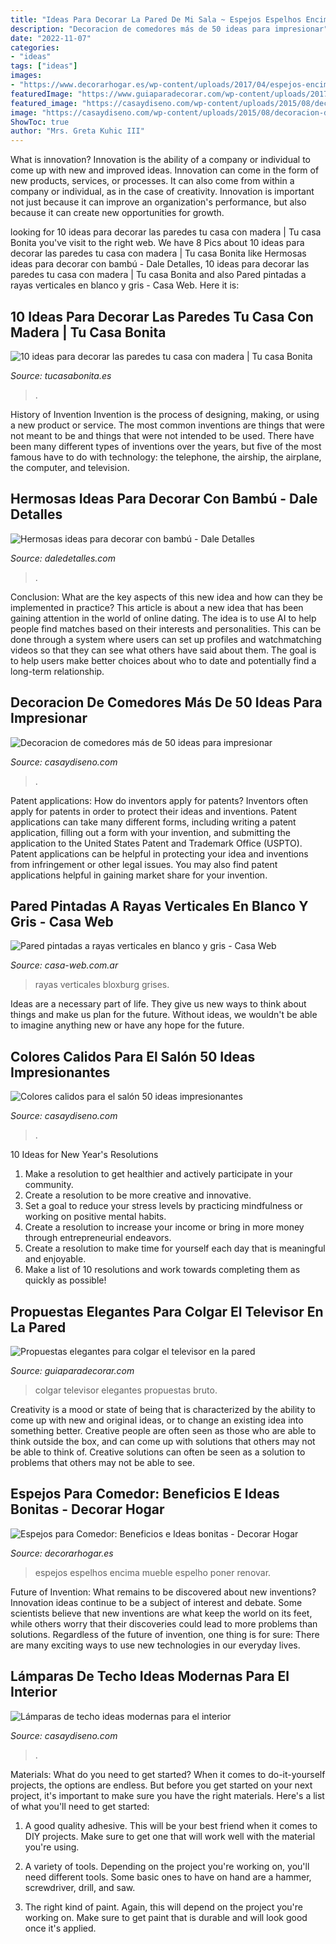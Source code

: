 ```yaml
---
title: "Ideas Para Decorar La Pared De Mi Sala ~ Espejos Espelhos Encima Mueble Espelho Poner Renovar"
description: "Decoracion de comedores más de 50 ideas para impresionar"
date: "2022-11-07"
categories:
- "ideas"
tags: ["ideas"]
images:
- "https://www.decorarhogar.es/wp-content/uploads/2017/04/espejos-encima-sofa.jpg"
featuredImage: "https://www.guiaparadecorar.com/wp-content/uploads/2017/01/propuestas-elegantes-para-colgar-tu-smart-tv-en-la-pared-05.jpg"
featured_image: "https://casaydiseno.com/wp-content/uploads/2015/08/decoracion-de-comedores-pared-estampalamparas.jpg"
image: "https://casaydiseno.com/wp-content/uploads/2015/08/decoracion-de-comedores-pared-estampalamparas.jpg"
ShowToc: true
author: "Mrs. Greta Kuhic III"
---
```



What is innovation?
Innovation is the ability of a company or individual to come up with new and improved ideas. Innovation can come in the form of new products, services, or processes. It can also come from within a company or individual, as in the case of creativity. Innovation is important not just because it can improve an organization's performance, but also because it can create new opportunities for growth.

	

		
looking for 10 ideas para decorar las paredes tu casa con madera | Tu casa Bonita you've visit to the right web. We have 8 Pics about 10 ideas para decorar las paredes tu casa con madera | Tu casa Bonita like Hermosas ideas para decorar con bambú - Dale Detalles, 10 ideas para decorar las paredes tu casa con madera | Tu casa Bonita and also Pared pintadas a rayas verticales en blanco y gris - Casa Web. Here it is:
		
    
## 10 Ideas Para Decorar Las Paredes Tu Casa Con Madera | Tu Casa Bonita

<img loading=lazy src="http://tucasabonita.es/wp-content/uploads/2015/01/ideas-decoracion-casa-paredes-madera-diy-9.jpg" onerror="this.onerror=null;this.src='https://tse1.mm.bing.net/th?id=OIP.fSMltFIFh7nSFlQ6V5-t_gHaJ3&amp;pid=15.1';" alt="10 ideas para decorar las paredes tu casa con madera | Tu casa Bonita">

_Source: tucasabonita.es_

>. 

	

History of Invention
Invention is the process of designing, making, or using a new product or service. The most common inventions are things that were not meant to be and things that were not intended to be used. There have been many different types of inventions over the years, but five of the most famous have to do with technology: the telephone, the airship, the airplane, the computer, and television.

    
## Hermosas Ideas Para Decorar Con Bambú - Dale Detalles

<img loading=lazy src="https://i0.wp.com/www.daledetalles.com/wp-content/uploads/2017/01/decoracion-con-bambu11.jpg" onerror="this.onerror=null;this.src='https://tse3.mm.bing.net/th?id=OIP.tVGqilY0Jptbyk6KOZNKDQHaFg&amp;pid=15.1';" alt="Hermosas ideas para decorar con bambú - Dale Detalles">

_Source: daledetalles.com_

>. 

	

Conclusion: What are the key aspects of this new idea and how can they be implemented in practice?
This article is about a new idea that has been gaining attention in the world of online dating. The idea is to use AI to help people find matches based on their interests and personalities. This can be done through a system where users can set up profiles and watchmatching videos so that they can see what others have said about them. The goal is to help users make better choices about who to date and potentially find a long-term relationship.

    
## Decoracion De Comedores Más De 50 Ideas Para Impresionar

<img loading=lazy src="https://casaydiseno.com/wp-content/uploads/2015/08/decoracion-de-comedores-pared-estampalamparas.jpg" onerror="this.onerror=null;this.src='https://tse3.mm.bing.net/th?id=OIP.RiC-Go0Gnh8kVGYIMAwGrwHaLI&amp;pid=15.1';" alt="Decoracion de comedores más de 50 ideas para impresionar">

_Source: casaydiseno.com_

>. 

	

Patent applications: How do inventors apply for patents?
Inventors often apply for patents in order to protect their ideas and inventions. Patent applications can take many different forms, including writing a patent application, filling out a form with your invention, and submitting the application to the United States Patent and Trademark Office (USPTO). 
Patent applications can be helpful in protecting your idea and inventions from infringement or other legal issues. You may also find patent applications helpful in gaining market share for your invention.

    
## Pared Pintadas A Rayas Verticales En Blanco Y Gris - Casa Web

<img loading=lazy src="https://casa-web.com.ar/wp-content/uploads/2020/07/Pared-pintadas-a-rayas-verticales-en-blanco-y-gris.jpg" onerror="this.onerror=null;this.src='https://tse1.mm.bing.net/th?id=OIP.0JgeoAfLBMtIMs13dxJazQAAAA&amp;pid=15.1';" alt="Pared pintadas a rayas verticales en blanco y gris - Casa Web">

_Source: casa-web.com.ar_

>rayas verticales bloxburg grises. 

	

Ideas are a necessary part of life. They give us new ways to think about things and make us plan for the future. Without ideas, we wouldn't be able to imagine anything new or have any hope for the future.

    
## Colores Calidos Para El Salón 50 Ideas Impresionantes

<img loading=lazy src="https://casaydiseno.com/wp-content/uploads/2015/07/salon-moderno-color-verde-lamparas-estrellas-salon.jpeg" onerror="this.onerror=null;this.src='https://tse4.mm.bing.net/th?id=OIP.2BGxHWoXZz_ha54PQH91QgHaFj&amp;pid=15.1';" alt="Colores calidos para el salón 50 ideas impresionantes">

_Source: casaydiseno.com_

>. 

	

10 Ideas for New Year's Resolutions
1. Make a resolution to get healthier and actively participate in your community. 
2. Create a resolution to be more creative and innovative. 
3. Set a goal to reduce your stress levels by practicing mindfulness or working on positive mental habits. 
4. Create a resolution to increase your income or bring in more money through entrepreneurial endeavors. 
5. Create a resolution to make time for yourself each day that is meaningful and enjoyable. 
6. Make a list of 10 resolutions and work towards completing them as quickly as possible!

    
## Propuestas Elegantes Para Colgar El Televisor En La Pared

<img loading=lazy src="https://www.guiaparadecorar.com/wp-content/uploads/2017/01/propuestas-elegantes-para-colgar-tu-smart-tv-en-la-pared-05.jpg" onerror="this.onerror=null;this.src='https://tse4.mm.bing.net/th?id=OIP.KjiMgBtiYc3xsSCbljloeQHaLJ&amp;pid=15.1';" alt="Propuestas elegantes para colgar el televisor en la pared">

_Source: guiaparadecorar.com_

>colgar televisor elegantes propuestas bruto. 

	

Creativity is a mood or state of being that is characterized by the ability to come up with new and original ideas, or to change an existing idea into something better. Creative people are often seen as those who are able to think outside the box, and can come up with solutions that others may not be able to think of. Creative solutions can often be seen as a solution to problems that others may not be able to see.

    
## Espejos Para Comedor: Beneficios E Ideas Bonitas - Decorar Hogar

<img loading=lazy src="https://www.decorarhogar.es/wp-content/uploads/2017/04/espejos-encima-sofa.jpg" onerror="this.onerror=null;this.src='https://tse3.mm.bing.net/th?id=OIP.G1A7rUfO10Db7oqWpc3LewHaEz&amp;pid=15.1';" alt="Espejos para Comedor: Beneficios e Ideas bonitas - Decorar Hogar">

_Source: decorarhogar.es_

>espejos espelhos encima mueble espelho poner renovar. 

	

Future of Invention: What remains to be discovered about new inventions?
Innovation ideas continue to be a subject of interest and debate. Some scientists believe that new inventions are what keep the world on its feet, while others worry that their discoveries could lead to more problems than solutions. Regardless of the future of invention, one thing is for sure: There are many exciting ways to use new technologies in our everyday lives.

    
## Lámparas De Techo Ideas Modernas Para El Interior

<img loading=lazy src="https://casaydiseno.com/wp-content/uploads/2015/05/lampara-techo-elegante-estilo-moderno.jpg" onerror="this.onerror=null;this.src='https://tse2.mm.bing.net/th?id=OIP.FciGKPTvBVe8TYcAiZYT_AHaKu&amp;pid=15.1';" alt="Lámparas de techo ideas modernas para el interior">

_Source: casaydiseno.com_

>. 

	

Materials: What do you need to get started?
When it comes to do-it-yourself projects, the options are endless. But before you get started on your next project, it's important to make sure you have the right materials. Here's a list of what you'll need to get started:
1. A good quality adhesive. This will be your best friend when it comes to DIY projects. Make sure to get one that will work well with the material you're using.

2. A variety of tools. Depending on the project you're working on, you'll need different tools. Some basic ones to have on hand are a hammer, screwdriver, drill, and saw.

3. The right kind of paint. Again, this will depend on the project you're working on. Make sure to get paint that is durable and will look good once it's applied.


